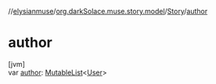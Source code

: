 //[elysianmuse](../../../index.md)/[org.darkSolace.muse.story.model](../index.md)/[Story](index.md)/[author](author.md)

# author

[jvm]\
var [author](author.md): [MutableList](https://kotlinlang.org/api/latest/jvm/stdlib/kotlin.collections/-mutable-list/index.html)&lt;[User](../../org.darkSolace.muse.user.model/-user/index.md)&gt;
